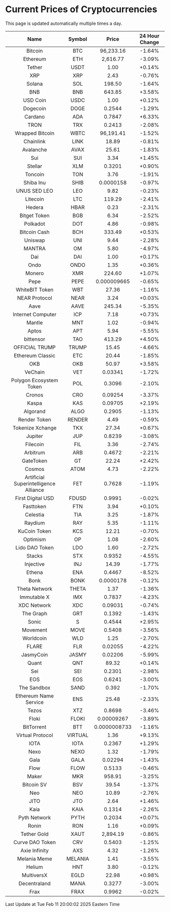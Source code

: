 # Current Prices of Cryptocurrencies
This page is updated automatically multiple times a day.

| Name | Symbol | Price | 24 Hour Change |
| :---: |:---:| :---: | :---: |
| Bitcoin | BTC | 96,233.16 | -1.64% |
| Ethereum | ETH | 2,616.77 | -3.09% |
| Tether | USDT | 1.00 | +0.14% |
| XRP | XRP | 2.43 | -0.76% |
| Solana | SOL | 198.50 | -1.64% |
| BNB | BNB | 643.85 | +3.58% |
| USD Coin | USDC | 1.00 | +0.12% |
| Dogecoin | DOGE | 0.2544 | -1.29% |
| Cardano | ADA | 0.7847 | +6.33% |
| TRON | TRX | 0.2413 | -2.08% |
| Wrapped Bitcoin | WBTC | 96,191.41 | -1.52% |
| Chainlink | LINK | 18.89 | -0.81% |
| Avalanche | AVAX | 25.61 | -1.83% |
| Sui | SUI | 3.34 | +1.45% |
| Stellar | XLM | 0.3201 | +0.90% |
| Toncoin | TON | 3.76 | -1.91% |
| Shiba Inu | SHIB | 0.0000158 | -0.97% |
| UNUS SED LEO | LEO | 9.82 | -0.23% |
| Litecoin | LTC | 119.29 | -2.41% |
| Hedera | HBAR | 0.23 | -2.31% |
| Bitget Token | BGB | 6.34 | -2.52% |
| Polkadot | DOT | 4.86 | -0.98% |
| Bitcoin Cash | BCH | 333.49 | +0.53% |
| Uniswap | UNI | 9.44 | -2.28% |
| MANTRA | OM | 5.80 | -4.97% |
| Dai | DAI | 1.00 | +0.17% |
| Ondo | ONDO | 1.35 | +0.36% |
| Monero | XMR | 224.60 | +1.07% |
| Pepe | PEPE | 0.000009665 | -0.65% |
| WhiteBIT Token | WBT | 27.36 | -1.16% |
| NEAR Protocol | NEAR | 3.24 | +0.03% |
| Aave | AAVE | 245.34 | -5.35% |
| Internet Computer | ICP | 7.18 | +0.73% |
| Mantle | MNT | 1.02 | -0.94% |
| Aptos | APT | 5.94 | -5.55% |
| bittensor | TAO | 413.29 | +4.50% |
| OFFICIAL TRUMP | TRUMP | 15.45 | -4.66% |
| Ethereum Classic | ETC | 20.44 | -1.85% |
| OKB | OKB | 50.97 | +3.58% |
| VeChain | VET | 0.03341 | -1.72% |
| Polygon Ecosystem Token | POL | 0.3096 | -2.10% |
| Cronos | CRO | 0.09254 | -3.37% |
| Kaspa | KAS | 0.09705 | +2.19% |
| Algorand | ALGO | 0.2905 | -1.13% |
| Render Token | RENDER | 4.49 | -0.59% |
| Tokenize Xchange | TKX | 27.34 | +0.67% |
| Jupiter | JUP | 0.8239 | -3.08% |
| Filecoin | FIL | 3.36 | -2.74% |
| Arbitrum | ARB | 0.4672 | -2.21% |
| GateToken | GT | 22.24 | +2.42% |
| Cosmos | ATOM | 4.73 | -2.22% |
| Artificial Superintelligence Alliance | FET | 0.7628 | -1.19% |
| First Digital USD | FDUSD | 0.9991 | -0.02% |
| Fasttoken | FTN | 3.94 | +0.10% |
| Celestia | TIA | 3.25 | -1.87% |
| Raydium | RAY | 5.35 | -1.11% |
| KuCoin Token | KCS | 12.21 | -0.70% |
| Optimism | OP | 1.08 | -2.60% |
| Lido DAO Token | LDO | 1.60 | -2.72% |
| Stacks | STX | 0.9352 | -4.55% |
| Injective | INJ | 14.39 | -1.77% |
| Ethena | ENA | 0.4467 | -8.52% |
| Bonk | BONK | 0.0000178 | -0.12% |
| Theta Network | THETA | 1.37 | -1.36% |
| Immutable X | IMX | 0.7837 | -4.23% |
| XDC Network | XDC | 0.09031 | -0.74% |
| The Graph | GRT | 0.1392 | -1.43% |
| Sonic | S | 0.4544 | +2.95% |
| Movement | MOVE | 0.5408 | -3.56% |
| Worldcoin | WLD | 1.25 | -2.70% |
| FLARE | FLR | 0.02055 | -4.22% |
| JasmyCoin | JASMY | 0.02206 | -5.99% |
| Quant | QNT | 89.32 | +0.14% |
| Sei | SEI | 0.2301 | -2.98% |
| EOS | EOS | 0.6241 | -3.00% |
| The Sandbox | SAND | 0.392 | -1.70% |
| Ethereum Name Service | ENS | 25.48 | -2.33% |
| Tezos | XTZ | 0.8698 | -3.46% |
| Floki | FLOKI | 0.00009267 | -3.89% |
| BitTorrent | BTT | 0.0000008733 | -1.16% |
| Virtual Protocol | VIRTUAL | 1.36 | +9.13% |
| IOTA | IOTA | 0.2367 | +1.29% |
| Nexo | NEXO | 1.32 | -1.79% |
| Gala | GALA | 0.02294 | -1.43% |
| Flow | FLOW | 0.5133 | -0.46% |
| Maker | MKR | 958.91 | -3.25% |
| Bitcoin SV | BSV | 39.54 | -1.37% |
| Neo | NEO | 10.89 | -2.76% |
| JITO | JTO | 2.64 | +1.46% |
| Kaia | KAIA | 0.1314 | -2.26% |
| Pyth Network | PYTH | 0.2034 | +0.07% |
| Ronin | RON | 1.16 | +0.09% |
| Tether Gold | XAUT | 2,894.19 | -0.86% |
| Curve DAO Token | CRV | 0.5403 | -1.25% |
| Axie Infinity | AXS | 4.32 | -1.26% |
| Melania Meme | MELANIA | 1.41 | -3.55% |
| Helium | HNT | 3.80 | -0.12% |
| MultiversX | EGLD | 22.98 | +0.98% |
| Decentraland | MANA | 0.3277 | -3.00% |
| Frax | FRAX | 0.9962 | -0.02% |

Last Update at Tue Feb 11 20:00:02 2025 Eastern Time
